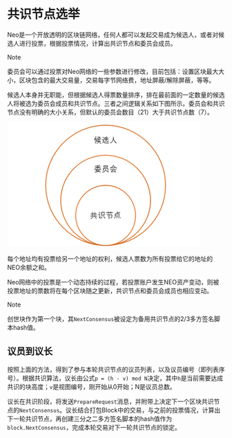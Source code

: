 # 共识节点选举

Neo是一个开放透明的区块链网络，任何人都可以发起交易成为候选人，或者对候选人进行投票，根据投票情况，计算出共识节点和委员会成员。

> [!Note]
>
> 委员会可以通过投票对Neo网络的一些参数进行修改，目前包括：设置区块最大大小，区块包含的最大交易量，交易每字节网络费，地址屏蔽/解除屏蔽，等等。

候选人本身并无职能，但根据候选人得票数量排序，排在最前面的一定数量的候选人将被选为委员会成员和共识节点。三者之间逻辑关系如下图所示。委员会和共识节点没有明确的大小关系，但默认的委员会数目（21）大于共识节点数（7）。

![](../images/consensus/vote_candidate.png)

每个地址均有投票给另一个地址的权利，候选人票数为所有投票给它的地址的NEO余额之和。

Neo网络中的投票是一个动态持续的过程，若投票账户发生NEO资产变动，则被投票地址的票数将在每个区块随之更新，共识节点和委员会成员也相应变动。

> [!Note]
>
> 创世块作为第一个块，其`NextConsensus`被设定为备用共识节点的2/3多方签名脚本hash值。

## 议员到议长

按照上面的方法，得到了参与本轮共识节点的议员列表，以及议员编号（即列表序号）。根据共识算法，议长由公式`p = (h - v) mod N`决定，其中`h`是当前需要达成共识的块高度；`v`是视图编号，刚开始从0开始；N是议员总数。 

议长在共识阶段，将发送`PrepareRequest`消息，并附带上决定下一个区块共识节点的`NextConsensus`。议长结合打包Block中的交易，与之前的投票情况，计算出下一轮共识节点，再创建三分之二多方签名脚本的hash值作为`block.NextConsensus`，完成本轮交易对下一轮共识节点的锁定。
